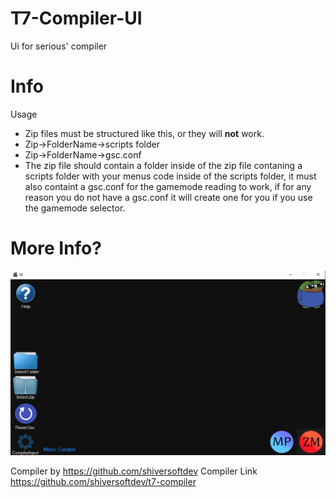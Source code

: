 # T7-Compiler-UI
Ui for serious' compiler


# Info
Usage 
* Zip files must be structured like this, or they will **not** work.
* Zip->FolderName->scripts folder
* Zip->FolderName->gsc.conf
* The zip file should contain a folder inside of the zip file contaning a scripts folder with your menus code inside of the scripts folder, it must also containt a gsc.conf for the gamemode reading to work, if for any reason you do not have a gsc.conf it will create one for you if you use the gamemode selector.

# More Info?

![Ui](assets/Gui.png?raw=true "Title")

Compiler by https://github.com/shiversoftdev
Compiler Link https://github.com/shiversoftdev/t7-compiler
